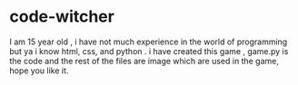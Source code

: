 # code-witcher
I am 15 year old , i have not much experience in the world of programming but ya i know html, css, and python .
i have created this game , game.py is the code and the rest of the files are image which are used in the game, hope you like it.

